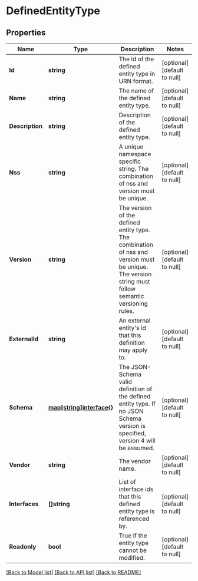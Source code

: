 # DefinedEntityType

## Properties
Name | Type | Description | Notes
------------ | ------------- | ------------- | -------------
**Id** | **string** | The id of the defined entity type in URN format.  | [optional] [default to null]
**Name** | **string** | The name of the defined entity type.  | [optional] [default to null]
**Description** | **string** | Description of the defined entity type.  | [optional] [default to null]
**Nss** | **string** | A unique namespace specific string. The combination of nss and version must be unique.  | [optional] [default to null]
**Version** | **string** | The version of the defined entity type. The combination of nss and version must be unique. The version string must follow semantic versioning rules.  | [optional] [default to null]
**ExternalId** | **string** | An external entity&#39;s id that this definition may apply to.  | [optional] [default to null]
**Schema** | [**map[string]interface{}**](interface{}.md) | The JSON-Schema valid definition of the defined entity type. If no JSON Schema version is specified, version 4 will be assumed.  | [optional] [default to null]
**Vendor** | **string** | The vendor name.  | [optional] [default to null]
**Interfaces** | **[]string** | List of interface ids that this defined entity type is referenced by.  | [optional] [default to null]
**Readonly** | **bool** | True if the entity type cannot be modified. | [optional] [default to null]

[[Back to Model list]](../README.md#documentation-for-models) [[Back to API list]](../README.md#documentation-for-api-endpoints) [[Back to README]](../README.md)


